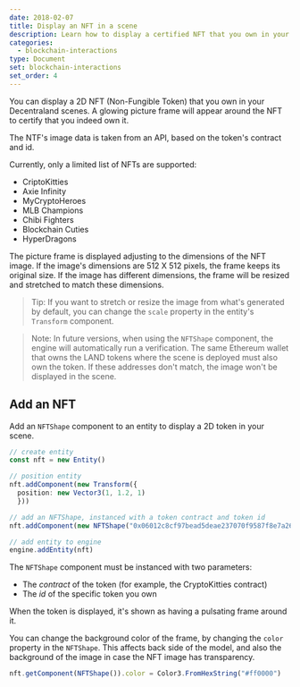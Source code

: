 ```yaml
---
date: 2018-02-07
title: Display an NFT in a scene
description: Learn how to display a certified NFT that you own in your scene
categories:
  - blockchain-interactions
type: Document
set: blockchain-interactions
set_order: 4
---
```



You can display a 2D NFT (Non-Fungible Token) that you own in your Decentraland scenes. A glowing picture frame will appear around the NFT to certify that you indeed own it.

The NTF's image data is taken from an API, based on the token's contract and id.

Currently, only a limited list of NFTs are supported:

- CriptoKitties
- Axie Infinity
- MyCryptoHeroes
- MLB Champions
- Chibi Fighters
- Blockchain Cuties
- HyperDragons

The picture frame is displayed adjusting to the dimensions of the NFT image. If the image's dimensions are 512 X 512 pixels, the frame keeps its original size. If the image has different dimensions, the frame will be resized and stretched to match these dimensions.

> Tip: If you want to stretch or resize the image from what's generated by default, you can change the `scale` property in the entity's `Transform` component.

> Note: In future versions, when using the `NFTShape` component, the engine will automatically run a verification. The same Ethereum wallet that owns the LAND tokens where the scene is deployed must also own the token. If these addresses don't match, the image won't be displayed in the scene.

## Add an NFT

Add an `NFTShape` component to an entity to display a 2D token in your scene.

```ts
// create entity
const nft = new Entity()

// position entity
nft.addComponent(new Transform({
  position: new Vector3(1, 1.2, 1)
  }))

// add an NFTShape, instanced with a token contract and token id
nft.addComponent(new NFTShape("0x06012c8cf97bead5deae237070f9587f8e7a266d", "475577"))

// add entity to engine
engine.addEntity(nft)
```

The `NFTShape` component must be instanced with two parameters:

- The _contract_ of the token (for example, the CryptoKitties contract)
- The _id_ of the specific token you own

When the token is displayed, it's shown as having a pulsating frame around it.

You can change the background color of the frame, by changing the `color` property in the `NFTShape`. This affects back side of the model, and also the background of the image in case the NFT image has transparency.

```ts
nft.getComponent(NFTShape()).color = Color3.FromHexString("#ff0000")
```



<!--
## Token certification

When using the `NFTShape` component, the engine automatically runs a verification. The same Ethereum wallet that owns the LAND tokens where the scene is deployed must also own the token.

If you don't own the token, the image isn't displayed in the scene.

This verification is carried out by users loading your scene, every time the entity with the `NFTShape` component is added to the engine.

Above the image of the token, we display a badge that certifies its authenticity. The badge glows in a pulsating pattern, providing a stamp that is difficult to falsify.

-->